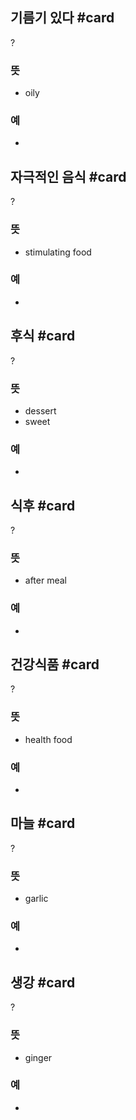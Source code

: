 ## 기름기 있다 #card
?
### 뜻
- oily
### 예
-
<!--SR:!2024-12-18,3,250-->

## 자극적인 음식 #card
?
### 뜻
- stimulating food
### 예
-
<!--SR:!2024-12-18,3,250-->

## 후식 #card
?
### 뜻
- dessert
- sweet
### 예
-
<!--SR:!2024-12-18,3,250-->

## 식후 #card
?
### 뜻
- after meal
### 예
-
<!--SR:!2024-12-18,3,250-->

## 건강식품 #card
?
### 뜻
- health food
### 예
-
<!--SR:!2024-12-18,3,250-->

## 마늘 #card
?
### 뜻
- garlic
### 예
-
<!--SR:!2024-12-18,3,250-->

## 생강 #card
?
### 뜻
- ginger
### 예
-
<!--SR:!2024-12-18,3,250-->


